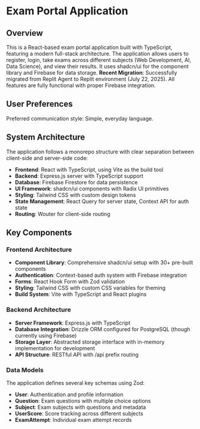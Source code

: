 # Exam Portal Application
## Overview
This is a React-based exam portal application built with TypeScript, featuring a modern full-stack architecture. The application allows users to register, login, take exams across different subjects (Web Development, AI, Data Science), and view their results. It uses shadcn/ui for the component library and Firebase for data storage.
**Recent Migration**: Successfully migrated from Replit Agent to Replit environment (July 22, 2025). All features are fully functional with proper Firebase integration.
## User Preferences
Preferred communication style: Simple, everyday language.
## System Architecture
The application follows a monorepo structure with clear separation between client-side and server-side code:
- **Frontend**: React with TypeScript, using Vite as the build tool
- **Backend**: Express.js server with TypeScript support
- **Database**: Firebase Firestore for data persistence
- **UI Framework**: shadcn/ui components with Radix UI primitives
- **Styling**: Tailwind CSS with custom design tokens
- **State Management**: React Query for server state, Context API for auth state
- **Routing**: Wouter for client-side routing
## Key Components
### Frontend Architecture
- **Component Library**: Comprehensive shadcn/ui setup with 30+ pre-built components
- **Authentication**: Context-based auth system with Firebase integration
- **Forms**: React Hook Form with Zod validation
- **Styling**: Tailwind CSS with custom CSS variables for theming
- **Build System**: Vite with TypeScript and React plugins
### Backend Architecture
- **Server Framework**: Express.js with TypeScript
- **Database Integration**: Drizzle ORM configured for PostgreSQL (though currently using Firebase)
- **Storage Layer**: Abstracted storage interface with in-memory implementation for development
- **API Structure**: RESTful API with /api prefix routing
### Data Models
The application defines several key schemas using Zod:
- **User**: Authentication and profile information
- **Question**: Exam questions with multiple choice options
- **Subject**: Exam subjects with questions and metadata
- **UserScore**: Score tracking across different subjects
- **ExamAttempt**: Individual exam attempt records
